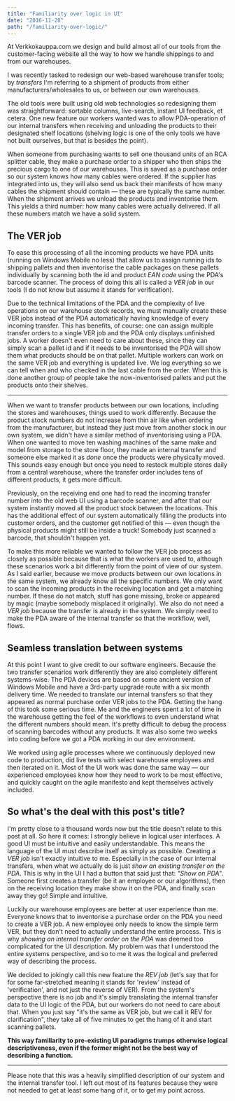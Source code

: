```yaml
---
title: "Familiarity over logic in UI"
date: "2016-11-28"
path: "/familiarity-over-logic/"
---
```


At Verkkokauppa.com we design and build almost all of our tools from the customer-facing website all the way to how we handle shippings to and from our warehouses.

I was recently tasked to redesign our web-based warehouse transfer tools; by _transfers_ I'm referring to a shipment of products from either manufacturers/wholesales to us, or between our own warehouses.

The old tools were built using old web technologies so redesigning them was straightforward: sortable columns, live-search, instant UI feedback, et cetera. One new feature our workers wanted was to allow PDA-operation of our internal transfers when receiving and unloading the products to their designated shelf locations (shelving logic is one of the only tools we have not built ourselves, but that is besides the point).

When someone from purchasing wants to sell one thousand units of an RCA splitter cable, they make a purchase order to a shipper who then ships the precious cargo to one of our warehouses. This is saved as a purchase order so our system knows how many cables were ordered. If the supplier has integrated into us, they will also send us back their manifests of how many cables the shipment should contain — these are typically the same number. When the shipment arrives we unload the products and inventorise them. This yields a third number: how many cables were actually delivered. If all these numbers match we have a solid system.

## The VER job

To ease this processing of all the incoming products we have PDA units (running on Windows Mobile no less) that allow us to assign running ids to shipping pallets and then inventorise the cable packages on these pallets individually by scanning both the id and product _EAN code_ using the PDA's barcode scanner. The process of doing this all is called a _VER job_ in our tools (I do not know but assume it stands for verification).

Due to the technical limitations of the PDA and the complexity of live operations on our warehouse stock records, we must manually create these VER jobs instead of the PDA automatically having knowledge of every incoming transfer. This has benefits, of course: one can assign multiple transfer orders to a single VER job and the PDA only displays unfinished jobs. A worker doesn't even need to care about these, since they can simply scan a pallet id and if it needs to be inventorised the PDA will show them what products should be on that pallet. Multiple workers can work on the same VER job and everything is updated live. We log everything so we can tell when and who checked in the last cable from the order. When this is done another group of people take the now-inventorised pallets and put the products onto their shelves.

----

When we want to transfer products between our own locations, including the stores and warehouses, things used to work differently. Because the product stock numbers do not increase from thin air like when ordering from the manufacturer, but instead they just move from another stock in our own system, we didn't have a similar method of inventorising using a PDA. When one wanted to move ten washing machines of the same make and model from storage to the store floor, they made an internal transfer and someone else marked it as _done_ once the products were physically moved. This sounds easy enough but once you need to restock multiple stores daily from a central warehouse, where the transfer order includes tens of different products, it gets more difficult.

Previously, on the receiving end one had to read the incoming transfer number into the old web UI using a barcode scanner, and after that our system instantly moved all the product stock between the locations. This has the additional effect of our system automatically filling the products into customer orders, and the customer get notified of this — even though the physical products might still be inside a truck! Somebody just scanned a barcode, that shouldn't happen yet.

To make this more reliable we wanted to follow the VER job process as closely as possible because that is what the workers are used to, although these scenarios work a bit differently from the point of view of our system. As I said earlier, because we move products between our own locations in the same system, we already know all the specific numbers. We only want to scan the incoming products in the receiving location and get a matching number. If these do not match, stuff has gone missing, broke or appeared by magic (maybe somebody misplaced it originally). We also do not need a _VER job_ because the transfer is already in the system. We simply need to make the PDA aware of the internal transfer so that the workflow, well, flows.

## Seamless translation between systems

At this point I want to give credit to our software engineers. Because the two transfer scenarios work differently they are also completely different systems-wise. The PDA devices are based on some ancient version of Windows Mobile and have a 3rd-party upgrade route with a six month delivery time. We needed to translate our internal transfers so that they appeared as normal purchase order VER jobs to the PDA. Getting the hang of this took some serious time. Me and the engineers spent a lot of time in the warehouse getting the feel of the workflows to even understand what the different numbers should mean. It's pretty difficult to debug the process of scanning barcodes without any products. It was also some two weeks into coding before we got a PDA working in our dev environment.

We worked using agile processes where we continuously deployed new code to production, did live tests with select warehouse employees and then iterated on it. Most of the UI work was done the same way — our experienced employees know how they need to work to be most effective, and quickly caught on the agile manifesto and kept themselves actively included.

## So what's the deal with this post's title?

I'm pretty close to a thousand words now but the title doesn't relate to this post at all. So here it comes: I strongly believe in logical user interfaces. A good UI must be intuitive and easily understandable. This means the language of the UI must describe itself as simply as possible. Creating a _VER  job_ isn't exactly intuitive to me. Especially in the case of our internal transfers, when what we actually do is just _show an existing transfer on the PDA_. This is why in the UI I had a button that said just that: _"Show on PDA"_. Someone first creates a transfer (be it an employee or our algorithms), then on the receiving location they make show it on the PDA, and finally scan away they go! Simple and intuitive.

Luckily our warehouse employees are better at user experience than me. Everyone knows that to inventorise a purchase order on the PDA you need to create a VER job. A new employee only needs to know the simple term VER, but they don't need to actually understand the entire process. This is why _showing an internal transfer order on the PDA_ was deemed too complicated for the UI description. My problem was that I understood the entire systems perspective, and so to me it was the logical and preferred way of describing the process.

We decided to jokingly call this new feature the _REV job_ (let's say that for for some far-stretched meaning it stands for 'review' instead of 'verification', and not just the reverse of VER). From the system's perspective there is no job and it's simply translating the internal transfer data to the UI logic of the PDA, but our workers do not need to care about that. When you just say "it's the same as VER job, but we call it REV for clarification", they take all of five minutes to get the hang of it and start scanning pallets.

__This way familiarity to pre-existing UI paradigms trumps otherwise logical descriptiveness, even if the former might not be the best way of describing a function.__

----

Please note that this was a heavily simplified description of our system and the internal transfer tool. I left out most of its features because they were not needed to get at least some hang of it, or to get my point across.
